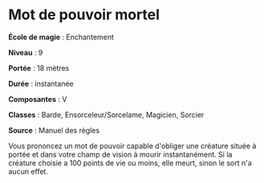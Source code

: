 # Mot de pouvoir mortel

**École de magie** : Enchantement

**Niveau** : 9

**Portée** : 18 mètres

**Durée** : instantanée

**Composantes** : V

**Classes** : Barde, Ensorceleur/Sorcelame, Magicien, Sorcier

**Source** : Manuel des règles

Vous prononcez un mot de pouvoir capable d'obliger une créature située à portée et dans votre champ de vision à mourir instantanément. Si la créature choisie a 100 points de vie ou moins, elle meurt, sinon le sort n'a aucun effet.

